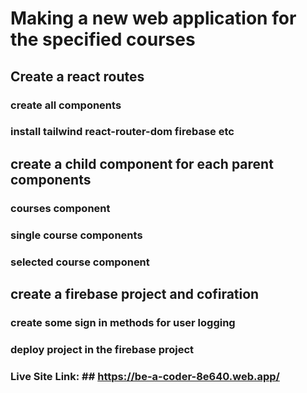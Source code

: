# Making a new web application for the specified courses

## Create a react routes

### create all components

### install tailwind react-router-dom firebase etc

## create a child component for each parent components

### courses component

### single course components

### selected course component

## create a firebase project and cofiration

### create some sign in methods for user logging

### deploy project in the firebase project

### Live Site Link: ## https://be-a-coder-8e640.web.app/
